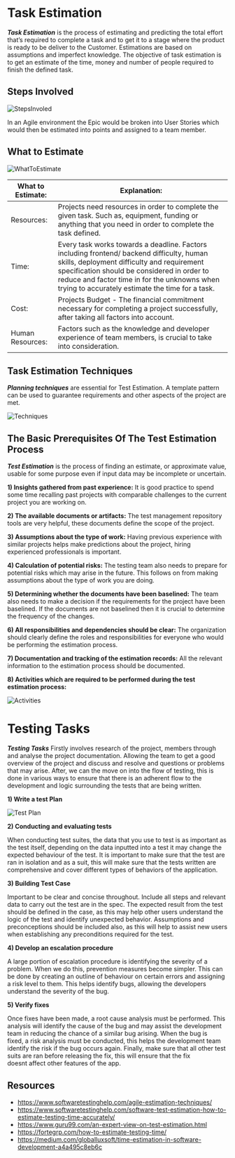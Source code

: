 # Task Estimation 

**_Task Estimation_** is the process of estimating and predicting the total effort that’s required to complete a task and to get it to a stage where the product is ready to be deliver to the Customer. Estimations are based on assumptions and imperfect knowledge. The objective of task estimation is to get an estimate of the time, money and number of people required to finish the defined task. 

## Steps Involved

![StepsInvoled](task-estimation-step.png)


  In an Agile environment the Epic would be broken into User Stories which would then be estimated into points and assigned to a team member.  

## What to Estimate

![WhatToEstimate](what_to_estimate_pic.png)

 What to Estimate: | Explanation: 
-------------- | -------------
Resources:  |  Projects need resources in order to complete the given task. Such as, equipment, funding or anything that you need in order to complete the task defined.
Time:  | Every task works towards a deadline. Factors including frontend/ backend difficulty, human skills, deployment difficulty and requirement specification should be considered in order to reduce and factor time in for the unknowns when trying to accurately estimate the time for a task.
Cost:    | Projects Budget - The financial commitment necessary for completing a project successfully, after taking all factors into account. 
Human Resources:    | Factors such as the knowledge and developer experience of team members, is crucial to take into consideration.


## Task Estimation Techniques 

**_Planning techniques_** are essential for Test Estimation. A template pattern can be used to guarantee requirements and other aspects of the project are met. 


![Techniques](Techinques.png)
 
 

## The Basic Prerequisites Of The Test Estimation Process

**_Test Estimation_** is the process of finding an estimate, or approximate value, usable for some purpose even if input data may be incomplete or uncertain. 

 
**1) Insights gathered from past experience:** It is good practice to spend some time recalling past projects with comparable challenges to the current project you are working on. 


**2) The available documents or artifacts:** The test management repository tools are very helpful, these documents define the scope of the project. 


**3) Assumptions about the type of work:** Having previous experience with similar projects helps make predictions about the project, hiring experienced professionals is important. 
 

**4) Calculation of potential risks:** The testing team also needs to prepare for potential risks which may arise in the future. This follows on from making assumptions about the type of work you are doing. 


**5) Determining whether the documents have been baselined:** The team also needs to make a decision if the requirements for the project have been baselined. If the documents are not baselined then it is crucial to determine the frequency of the changes. 


**6) All responsibilities and dependencies should be clear:** The organization should clearly define the roles and responsibilities for everyone who would be performing the estimation process. 


**7) Documentation and tracking of the estimation records:** All the relevant information to the estimation process should be documented. 
 

**8) Activities which are required to be performed during the test estimation process:** 

![Activities](OrganizeTeam.png)


# Testing Tasks
**_Testing Tasks_**  Firstly involves research of the project, members through and analyse the project documentation. Allowing the team to get a good overview of the project and discuss and resolve and questions or problems that may arise. After, we can the move on into the flow of testing, this is done in various ways to ensure that there is an adherent flow to the development and logic surrounding the tests that are being written.

**1) Write a test Plan**

![Test Plan](TestPlan.png)

**2) Conducting and evaluating tests**

When conducting test suites, the data that you use to test is as important as the test itself, depending on the data inputted into a test it may change the expected behaviour of the test. It is important to make sure that the test are ran in isolation and as a suit, this will make sure that the tests written are comprehensive and cover different types of behaviors of the application.
    
**3) Building Test Case**

Important to be clear and concise throughout. Include all steps and relevant data to carry out the test are in the spec. The expected result from the test should be defined in the case, as this may help other users understand the logic of the test and identify unexpected behavior. Assumptions and preconceptions should be included also, as this will help to assist new users when establishing any preconditions required for the test. 

**4) Develop an escalation procedure**

A large portion of escalation procedure is identifying the severity of a problem. When we do this, prevention measures become simpler. This can be done by creating an outline of behaviour on certain errors and assigning a risk level to them. This helps identify bugs, allowing the developers understand the severity of the bug. 

**5) Verify fixes**

Once fixes have been made, a root cause analysis must be performed. This analysis will identify the cause of the bug and may assist the development team in reducing the chance of a similar bug arising. When the bug is fixed, a risk analysis must be conducted, this helps the development team identify the risk if the bug occurs again. Finally, make sure that all other test suits are ran before releasing the fix, this will ensure that the fix doesnt affect other features of the app.

## Resources
- https://www.softwaretestinghelp.com/agile-estimation-techniques/ 
- https://www.softwaretestinghelp.com/software-test-estimation-how-to-estimate-testing-time-accurately/
- https://www.guru99.com/an-expert-view-on-test-estimation.html 
- https://fortegrp.com/how-to-estimate-testing-time/
- https://medium.com/globalluxsoft/time-estimation-in-software-development-a4a495c8eb6c